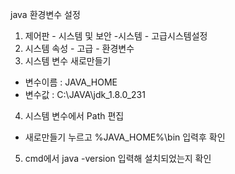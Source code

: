 java 환경변수 설정
1. 제어판 - 시스템 및 보안 -시스템 - 고급시스템설정
2. 시스템 속성 - 고급 - 환경변수
3. 시스템 변수 새로만들기  
- 변수이름 : JAVA_HOME
- 변수값 : C:\JAVA\jdk_1.8.0_231
4. 시스템 변수에서 Path 편집
- 새로만들기 누르고 %JAVA_HOME%\bin 입력후 확인
5. cmd에서 java -version 입력해 설치되었는지 확인